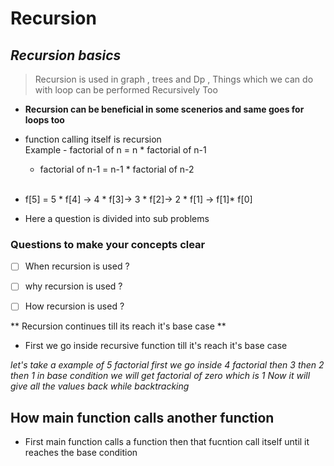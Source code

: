 # Recursion 

##  *Recursion basics*


>Recursion is used in graph , trees and Dp  ,  Things which we can do with loop can be performed Recursively Too 


* **Recursion can be beneficial in some scenerios and same goes for loops too** 

* function calling itself is recursion   <br/>
    Example -  factorial  of n =  n * factorial of n-1
    * factorial of n-1 =  n-1 * factorial of n-2  <br/><br/>
* f[5] = 5 * f[4] -> 4 * f[3]-> 3 * f[2]-> 2 * f[1]  -> f[1]* f[0]

* Here a question is divided into sub problems

### Questions to make your concepts clear

- [ ] When recursion is used ?
- [ ] why recursion is used ?
- [ ] How  recursion is used ?


** Recursion continues till its reach it's base case **  <br/>

* First we go inside recursive function till it's reach it's base case 
 
*let's take a example of 5 factorial first we go inside 4 factorial then 3 then 2 then 1  in base condition we will get factorial of zero which is 1 Now it will give all the values back  while backtracking*  <br/>

## How main function calls  another function

* First main function calls a function then that fucntion call itself until it reaches the base condition
